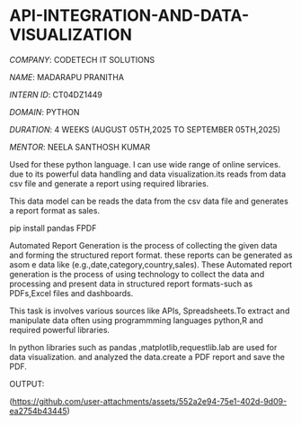  # API-INTEGRATION-AND-DATA-VISUALIZATION 

 *COMPANY*: CODETECH IT SOLUTIONS

 *NAME*: MADARAPU PRANITHA

 *INTERN ID*: CT04DZ1449

 *DOMAIN*: PYTHON

 *DURATION*: 4 WEEKS (AUGUST 05TH,2025 TO SEPTEMBER 05TH,2025)

 *MENTOR*: NEELA SANTHOSH KUMAR

  Used for these python language. I can use wide range of online services. due to its powerful data handling and data visualization.its reads from data csv file      and generate a report using required libraries.

  This data model can be reads the data from the csv data file and generates a report format as sales.

  pip install pandas FPDF

  Automated Report Generation is the process of collecting the given data and forming the structured report format. these reports can be generated as asom e data     like (e.g.,date,category,country,sales). These Automated report generation is the process of using technology to collect the data and processing and present data   in structured report formats-such as PDFs,Excel files and dashboards.

  This task is involves various sources like APIs, Spreadsheets.To extract and manipulate data often using programmming languages python,R and required powerful      libraries.

  In python libraries such as pandas ,matplotlib,requestlib.lab are used for data visualization. and analyzed the data.create a PDF report and save the PDF.

  OUTPUT:

  (https://github.com/user-attachments/assets/552a2e94-75e1-402d-9d09-ea2754b43445)

